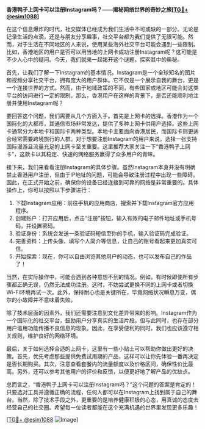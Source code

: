 **香港鸭子上网卡可以注册Instagram吗？——揭秘网络世界的奇妙之旅[[TG💪+ @esim1088](https://t.me/s/esim1088)]**

在这个信息爆炸的时代，社交媒体已经成为我们生活中不可或缺的一部分。无论是记录生活的点滴，还是与朋友分享趣事，社交平台都为我们提供了无限可能。然而，对于生活在不同地区的人来说，使用某些海外社交平台可能会遇到一些限制。比如，香港地区的用户是否可以用当地的上网卡成功注册Instagram呢？这可能是不少人心中的疑问。今天，我们就来一起揭开这个谜题，探索其中的奥秘。

首先，让我们了解一下Instagram的基本情况。Instagram是一个全球知名的图片和视频分享社交平台，拥有庞大的用户群体。它不仅是一个展示自我的舞台，更是一个连接世界的方式。然而，由于地域政策的不同，有些国家或地区可能会对这类平台的访问进行一定的限制。那么，香港用户在这样的背景下，是否还能顺利地注册并使用Instagram呢？

要回答这个问题，我们需要从几个方面入手。首先是上网卡的选择。香港作为一个国际化的大都市，其通信市场非常发达，提供了多种上网卡供用户选择。这些上网卡通常分为本地卡和国际卡两种类型。本地卡主要面向香港居民，而国际卡则更适合经常需要跨境旅行的人群。对于想要注册Instagram的用户来说，选择一张支持国际漫游且流量充足的上网卡至关重要。这里推荐大家关注一下“香港鸭子上网卡”，这款卡以其稳定、快速的网络服务赢得了众多用户的青睐。

接下来，我们来看看注册Instagram的具体步骤。虽然Instagram本身并没有明确禁止香港用户注册，但由于IP地址的问题，可能会导致注册过程中出现一些障碍。因此，在正式开始之前，确保你的设备已经连接到可靠的网络是非常重要的。具体操作上，你可以按照以下步骤进行：

1. 下载Instagram应用：前往手机的应用商店，搜索并下载Instagram官方应用程序。
2. 创建账户：打开应用后，点击“注册”按钮，输入有效的电子邮件地址或手机号码，并设置密码。
3. 验证身份：系统会发送一条验证码短信至你的手机，输入验证码完成验证。
4. 完善资料：上传头像、填写个人简介等信息，让自己的账号看起来更加真实可信。
5. 开始探索：现在，你可以自由浏览其他用户的动态，也可以发布自己的作品了！

当然，在实际操作中，可能会遇到各种意想不到的情况。例如，有时候即使所有步骤都正确无误，仍然无法成功注册。这时，不妨尝试更换不同的上网卡或者切换Wi-Fi环境再试一次。此外，保持耐心也是关键所在，毕竟网络状况瞬息万变，偶尔的小故障并不意味着失败。

除了技术层面的因素外，我们还需要注意到文化差异带来的影响。Instagram作为一个国际化的社交平台，鼓励用户分享真实的生活片段。但与此同时，也存在部分用户滥用功能传播不良信息的现象。因此，在享受便利的同时，我们也应该遵守相关规则，维护良好的网络环境。

最后，关于如何选择合适的上网卡，这里有一些小贴士可以帮助你做出更好的决策。首先，优先考虑那些提供免费试用期的产品，这样可以让你先体验一番再决定是否长期购买。其次，注意查看套餐内的流量额度以及价格区间，确保性价比最高。另外，还可以参考其他用户的评价和反馈，以便更好地了解产品的优缺点。

总而言之，“香港鸭子上网卡可以注册Instagram吗？”这个问题的答案是肯定的！只要选对工具并遵循正确的流程，任何人都可以在Instagram上找到属于自己的舞台。当然，除了技术手段之外，更重要的是培养健康积极的心态，用真诚的态度去经营自己的社交圈。希望每一位读者都能在这个充满机遇的世界里发现更多乐趣！

[[TG💪+ @esim1088](https://t.me/s/esim1088) ![Image](https://i.postimg.cc/4NQfJmqS/Snipaste-2025-05-13-00-14-12.png)]